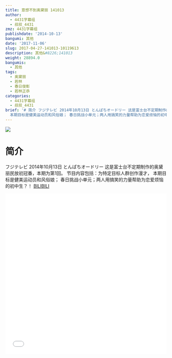 ```yaml
---
title: 意想不到奥黛丽 141013
author:
  - 4431字幕组
  - 叔叔_4431
zmz: 4431字幕组
publishdate: '2014-10-13'
bangumi: 其他
date: '2017-11-06'
slug: 2017-04-27-141013-10119613
description: 其他&#8226;141013
weight: 28894.0
bangumis:
  - 其他
tags:
  - 奥黛丽
  - 若林
  - 春日俊彰
  - 若林正恭
categories:
  - 4431字幕组
  - 叔叔_4431
brief: '# 简介 フジテレビ 2014年10月13日 とんぱちオードリー 这是富士台不定期制作的奥黛丽民放初冠番，本期为第1回。 节目内容包括：为特定目标人群创作漫才，
  本期目标是健美运动员和风俗娘； 春日挑战小单元；两人用搞笑的力量帮助为恋爱烦恼的初中生？！'
---
```

![](https://i.imgur.com/PDEeQDU.png)
# 简介  
フジテレビ  2014年10月13日 とんぱちオードリー
这是富士台不定期制作的奥黛丽民放初冠番，本期为第1回。
节目内容包括：为特定目标人群创作漫才， 本期目标是健美运动员和风俗娘；
春日挑战小单元；两人用搞笑的力量帮助为恋爱烦恼的初中生？！
  [BILIBILI](https://www.bilibili.com/video/av10119613/)

  <iframe src="//www.bilibili.com/blackboard/player.html?aid=10119613" width="100%" height="500" frameborder="0" allowfullscreen="allowfullscreen"></iframe>
